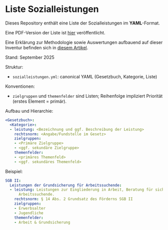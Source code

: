# Liste Sozialleistungen

Dieses Repository enthält eine Liste der Sozialleistungen im **YAML**-Format. 

Eine PDF-Version der Liste ist [hier](https://www.ifo.de/publikationen/2025/monographie-autorenschaft/eine-inventur-im-haus-der-sozialen-hilfe-und)  veröffentlicht.

Eine Erklärung zur Methodologie sowie Auswertungen aufbauend auf dieser Inventur befinden sich in [diesem Artikel](https://www.ifo.de/publikationen/2025/aufsatz-zeitschrift/auf-der-suche-nach-passierschein-a38).


Stand: September 2025

Struktur:
- `sozialleistungen.yml`: canonical YAML (Gesetzbuch, Kategorie, Liste)

Konventionen:
- `zielgruppen` und `themenfelder` sind Listen; Reihenfolge impliziert Priorität (erstes Element = primär).

Aufbau und Hierarchie:
```yaml
<Gesetzbuch>:
  <Kategorie>:
  - leistung: <Bezeichnung und ggf. Beschreibung der Leistung>
    rechtsnorm: <Angabe/Fundstelle im Gesetz>
    zielgruppen:
    - <Primäre Zielgruppe>
    - <ggf. sekundäre Zielgruppe>
    themenfelder:
    - <primäres Themenfeld>
    - <ggf. sekundäres Themenfeld>
```

Beispiel:
```yaml
SGB II:
  Leistungen der Grundsicherung für Arbeitssuchende:
  - leistung: Leistungen zur Eingliederung in Arbeit, Beratung für sicherungsempfangende
      Arbeitssuchende.
    rechtsnorm: § 14 Abs. 2 Grundsatz des Förderns SGB II
    zielgruppen:
    - Erwerbsalter
    - Jugendliche
    themenfelder:
    - Arbeit & Grundsicherung
```
